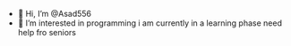 - 👋 Hi, I’m @Asad556
- 👀 I’m interested in programming
i am currently in a learning phase
need help fro  seniors
